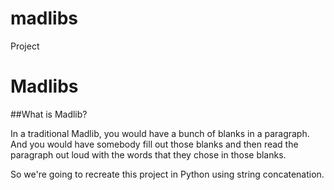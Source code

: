# madlibs
Project

# Madlibs


##What is Madlib?

In a traditional Madlib, you would have a bunch of blanks in a paragraph. 
And you would have somebody fill out those blanks and then read the paragraph  out loud with the words that they chose in those blanks. 

So we're going to recreate this project in Python using string concatenation.

